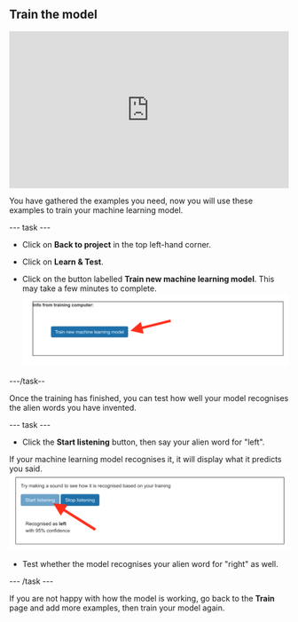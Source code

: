 ## Train the model

<html>
  <div style="position: relative; overflow: hidden; padding-top: 56.25%;">
    <iframe style="position: absolute; top: 0; left: 0; right: 0; width: 100%; height: 100%; border: none;" src="https://www.youtube.com/embed/o4J5c0o5lVE?rel=0&cc_load_policy=1" allowfullscreen allow="accelerometer; autoplay; clipboard-write; encrypted-media; gyroscope; picture-in-picture; web-share"></iframe>
  </div>
</html>

You have gathered the examples you need, now you will use these examples to train your machine learning model.

--- task ---

+ Click on **Back to project** in the top left-hand corner.

+ Click on **Learn & Test**.

+ Click on the button labelled **Train new machine learning model**. This may take a few minutes to complete. ![Arrow pointing to button saying Train new machine learning model](images/train-new-model.png)

---/task--

Once the training has finished, you can test how well your model recognises the alien words you have invented.

--- task ---

+ Click the **Start listening** button, then say your alien word for "left".

If your machine learning model recognises it, it will display what it predicts you said. ![Arrow pointing to the start listening button](images/test-your-model.png)

+ Test whether the model recognises your alien word for "right" as well.

--- /task ---

If you are not happy with how the model is working, go back to the **Train** page and add more examples, then train your model again.



